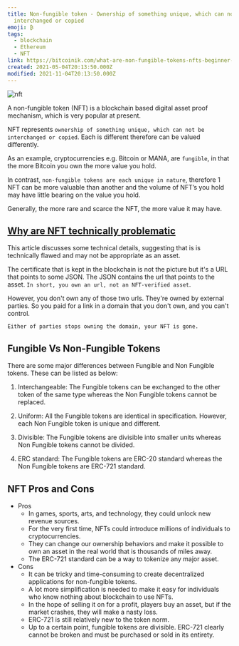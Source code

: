 ```yaml
---
title: Non-fungible token - Ownership of something unique, which can not be
  interchanged or copied
emoji: ₿
tags:
  - blockchain
  - Ethereum
  - NFT
link: https://bitcoinik.com/what-are-non-fungible-tokens-nfts-beginner-guide/
created: 2021-05-04T20:13:50.000Z
modified: 2021-11-04T20:13:50.000Z
---
```


![nft](https://coindoo.com/wp-content/uploads/2018/12/fungible-vs-NFT.jpg)

A non-fungible token (NFT) is a blockchain based digital asset proof mechanism, which is very popular at present.

NFT represents `ownership of something unique, which can not be interchanged or copied`. Each is different therefore can be valued differently.

As an example, cryptocurrencies e.g. Bitcoin or MANA, are `fungible`, in that the more Bitcoin you own the more value you hold.

In contrast, `non-fungible tokens are each unique in nature`, therefore 1 NFT can be more valuable than another and the volume of NFT’s you hold may have little bearing on the value you hold.

Generally, the more rare and scarce the NFT, the more value it may have.

## [Why are NFT technically problematic](https://threadreaderapp.com/thread/1445506673108406286.html)

This article discusses some technical details, suggesting that is is technically flawed and may not be appropriate as an asset.

The certificate that is kept in the blockchain is not the picture but it's a URL that points to some JSON. The JSON contains the url that points to the asset. `In short, you own an url, not an NFT-verified asset`.

However, you don't own any of those two urls. They're owned by external parties. So you paid for a link in a domain that you don't own, and you can't control.

`Either of parties stops owning the domain, your NFT is gone.`

## Fungible Vs Non-Fungible Tokens

There are some major differences between Fungible and Non Fungible tokens. These can be listed as below:

1. Interchangeable: The Fungible tokens can be exchanged to the other token of the same type whereas the Non Fungible tokens cannot be replaced.

2. Uniform: All the Fungible tokens are identical in specification. However, each Non Fungible token is unique and different.

3. Divisible: The Fungible tokens are divisible into smaller units whereas Non Fungible tokens cannot be divided.

4. ERC standard: The Fungible tokens are ERC-20 standard whereas the Non Fungible tokens are ERC-721 standard.

## NFT Pros and Cons

- Pros
  - In games, sports, arts, and technology, they could unlock new revenue sources.
  - For the very first time, NFTs could introduce millions of individuals to cryptocurrencies.
  - They can change our ownership behaviors and make it possible to own an asset in the real world that is thousands of miles away.
  - The ERC-721 standard can be a way to tokenize any major asset.
- Cons
  - It can be tricky and time-consuming to create decentralized applications for non-fungible tokens.
  - A lot more simplification is needed to make it easy for individuals who know nothing about blockchain to use NFTs.
  - In the hope of selling it on for a profit, players buy an asset, but if the market crashes, they will make a nasty loss.
  - ERC-721 is still relatively new to the token norm.
  - Up to a certain point, fungible tokens are divisible. ERC-721 clearly cannot be broken and must be purchased or sold in its entirety.
